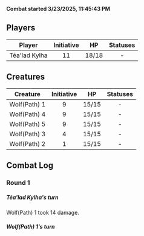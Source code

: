 **Combat started 3/23/2025, 11:45:43 PM**


## Players
| Player | Initiative | HP | Statuses |
| --- | :-: | :-: | :-: |
| Téa'lad Kylha | 11 | 18/18 | - |
## Creatures
| Creature | Initiative  | HP | Statuses |
| --- | :-: | :-: | :-: |
| Wolf(Path) 1 | 9 | 15/15 | - |
| Wolf(Path) 4 | 9 | 15/15 | - |
| Wolf(Path) 5 | 9 | 15/15 | - |
| Wolf(Path) 3 | 4 | 15/15 | - |
| Wolf(Path) 2 | 1 | 15/15 | - |


## Combat Log

### Round 1

##### Téa'lad Kylha's turn
Wolf(Path) 1 took 14 damage.
##### Wolf(Path) 1's turn

